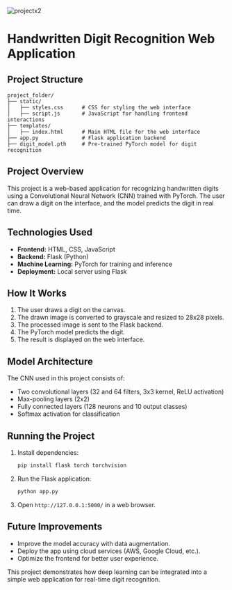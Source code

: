 
![projectx2](https://github.com/user-attachments/assets/7cb50ab6-ce70-4c57-ac2a-1acbddc3eb65)

# Handwritten Digit Recognition Web Application

## Project Structure
```
project_folder/
├── static/
│   ├── styles.css      # CSS for styling the web interface
│   ├── script.js       # JavaScript for handling frontend interactions
├── templates/
│   ├── index.html      # Main HTML file for the web interface
├── app.py              # Flask application backend
├── digit_model.pth     # Pre-trained PyTorch model for digit recognition
```

## Project Overview
This project is a web-based application for recognizing handwritten digits using a Convolutional Neural Network (CNN) trained with PyTorch. The user can draw a digit on the interface, and the model predicts the digit in real time.

## Technologies Used
- **Frontend:** HTML, CSS, JavaScript
- **Backend:** Flask (Python)
- **Machine Learning:** PyTorch for training and inference
- **Deployment:** Local server using Flask

## How It Works
1. The user draws a digit on the canvas.
2. The drawn image is converted to grayscale and resized to 28x28 pixels.
3. The processed image is sent to the Flask backend.
4. The PyTorch model predicts the digit.
5. The result is displayed on the web interface.

## Model Architecture
The CNN used in this project consists of:
- Two convolutional layers (32 and 64 filters, 3x3 kernel, ReLU activation)
- Max-pooling layers (2x2)
- Fully connected layers (128 neurons and 10 output classes)
- Softmax activation for classification

## Running the Project
1. Install dependencies:  
   ```bash
   pip install flask torch torchvision
   ```
2. Run the Flask application:  
   ```bash
   python app.py
   ```
3. Open `http://127.0.0.1:5000/` in a web browser.

## Future Improvements
- Improve the model accuracy with data augmentation.
- Deploy the app using cloud services (AWS, Google Cloud, etc.).
- Optimize the frontend for better user experience.

This project demonstrates how deep learning can be integrated into a simple web application for real-time digit recognition.
